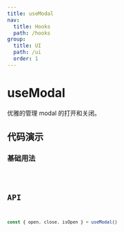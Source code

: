 ```yaml
---
title: useModal
nav:
  title: Hooks
  path: /hooks
group:
  title: UI
  path: /ui
  order: 1
---
```


# useModal

优雅的管理 modal 的打开和关闭。

## 代码演示

### 基础用法

<code src="./demo/demo1.tsx" />

## API

```typescript
const { open, close, isOpen } = useModal()
```
